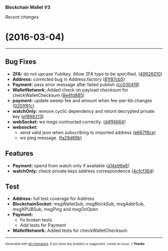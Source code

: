 __Blockchain Wallet V3__

_Recent changes_

#   (2016-03-04)



---

## Bug Fixes

- **2FA:** do not upcase Yubikey. Allow 2FA type to be specified.
  ([49926010](https://github.com/blockchain/My-Wallet-V3/commit/499260109972e1652551b91ffed5466d1d8cb7ed))
- **Address:** corrected bug in Address.factory
  ([81f87cb5](https://github.com/blockchain/My-Wallet-V3/commit/81f87cb56acdb4a7796cf20096f9b49ad7ab994f))
- **Payment:** pass error message after failed publish
  ([cc0304f9](https://github.com/blockchain/My-Wallet-V3/commit/cc0304f9e02e9e9b982b322620e35700b3c873ca))
- **WalletNetwork:** Added check on payload checksum for checkWalletChecksum
  ([8e4fd885](https://github.com/blockchain/My-Wallet-V3/commit/8e4fd88589c36091cba51c75ae9ffc90405f8a38))
- **payment:** update sweep fee and amount when fee-per-kb changes
  ([0201f91c](https://github.com/blockchain/My-Wallet-V3/commit/0201f91c063d26fee49d995bda5fafa20bfba972))
- **watchOnly:** remove cyclic dependency and return decrypted private key
  ([ef898213](https://github.com/blockchain/My-Wallet-V3/commit/ef898213cd54e6508197def1c2cbac6ca5ce9827))
- **webSocket:** ws msgs contructed correctly.
  ([d4ff4664](https://github.com/blockchain/My-Wallet-V3/commit/d4ff466495d325f38dbed4012e76d77a732554e6))
- **websocket:**
  - send valid json when subscribing to imported address
  ([e667f8ce](https://github.com/blockchain/My-Wallet-V3/commit/e667f8cea8c0c8cea3af7ef046a130e05dbd730e))
  - ws ping message.
  ([fa29d69b](https://github.com/blockchain/My-Wallet-V3/commit/fa29d69b4458cf1b13b416e11344ef29dbc9b15b))


## Features

- **Payment:** spend from watch only if available
  ([a14e96e6](https://github.com/blockchain/My-Wallet-V3/commit/a14e96e6880dbdc29dd850c93fa7c96989a8983f))
- **watchOnly:** check private keys address correspondence
  ([4cfcf364](https://github.com/blockchain/My-Wallet-V3/commit/4cfcf364316f956fde1da65a31743fad326e5521))


## Test

- **Address:** full test coverage for Address
- **BlockchainSocket:** msgWalletSub, msgBlockSub, msgAddrSub, msgXPUBSub, msgPing and msgOnOpen
- **Payment:**
  - fix broken tests
  - Add tests for Payment
- **WalletNetwork:** Added tests for checkWalletChecksum



---
<sub><sup>*Generated with [git-changelog](https://github.com/rafinskipg/git-changelog). If you have any problem or suggestion, create an issue.* :) **Thanks** </sub></sup>